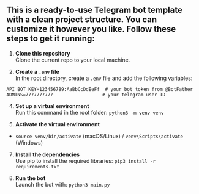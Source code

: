 
This is a ready-to-use Telegram bot template with a clean project structure. You can customize it however you like. Follow these steps to get it running:
---
1. **Clone this repository**  
Clone the current repo to your local machine.

2. **Create a `.env` file**  
In the root directory, create a `.env` file and add the following variables:
```
API_BOT_KEY=123456789:AaBbCcDdEeFf  # your bot token from @BotFather  
ADMINS=7777777777                  # your telegram user ID
```

4. **Set up a virtual environment**  
Run this command in the root folder:
`python3 -m venv venv`

5. **Activate the virtual environment**  
- `source venv/bin/activate` (macOS/Linux) / `venv\Scripts\activate` (Windows)

7. **Install the dependencies**  
Use pip to install the required libraries:
`pip3 install -r requirements.txt`

8. **Run the bot**  
Launch the bot with:
`python3 main.py`
